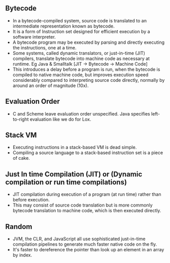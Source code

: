 ## Bytecode
- In a bytecode-compiled system, source code is translated to an intermediate representation known as bytecode.
- It is a form of Instruction set designed for efficient execution by a software interpreter.
- A bytecode program may be executed by parsing and directly executing the instructions, one at a time. 
- Some systems, called dynamic translators, or just-in-time (JIT) compilers, translate bytecode into machine code as necessary at runtime. Eg Java & Smalltalk [JIT -> Bytecode -> Machine Code]
- This introduces a delay before a program is run, when the bytecode is compiled to native machine code, but improves execution speed considerably compared to interpreting source code directly, normally by around an order of magnitude (10x).

## Evaluation Order 
- C and Scheme leave evaluation order unspecified. Java specifies left-to-right evaluation like we do for Lox.

## Stack VM
-  Executing instructions in a stack-based VM is dead simple. 
- Compiling a source language to a stack-based instruction set is a piece of cake.

## Just In time Compilation (JIT) or (Dynamic compilation or run time compilations)
- JIT compilation during execution of a program (at run time) rather than before execution.
- This may consist of source code translation but is more commonly bytecode translation to machine code, which is then executed directly. 

## Random
- JVM, the CLR, and JavaScript all use sophisticated just-in-time compilation pipelines to generate much faster native code on the fly.
- It's faster to dereference the pointer than look up an element in an array by index.